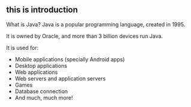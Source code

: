 ## this is introduction


What is Java?
Java is a popular programming language, created in 1995.

It is owned by Oracle, and more than 3 billion devices run Java.

It is used for:

- Mobile applications (specially Android apps)
- Desktop applications
- Web applications
- Web servers and application servers
- Games
- Database connection
- And much, much more!
